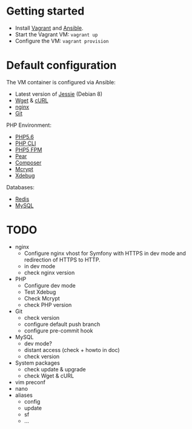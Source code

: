# Getting started

* Install [Vagrant](http://docs.vagrantup.com/v2/installation/) and [Ansible](http://docs.ansible.com/intro_installation.html).
* Start the Vagrant VM: `vagrant up`
* Configure the VM: `vagrant provision`

# Default configuration

The VM container is configured via Ansible:

* Latest version of [Jessie](https://www.debian.org/releases/jessie/index.en.html) (Debian 8)
* [Wget](http://www.gnu.org/software/wget/) & [cURL](http://curl.haxx.se/)
* [nginx](http://nginx.org/)
* [Git](http://git-scm.com/)

PHP Environment:
* [PHP5.6](http://php.net/)
* [PHP CLI](http://www.php-cli.com/)
* [PHP5 FPM](http://php-fpm.org/)
* [Pear](http://pear.php.net/)
* [Composer](https://getcomposer.org/)
* [Mcrypt](http://php.net/manual/fr/book.mcrypt.php)
* [Xdebug](http://xdebug.org/)

Databases:
* [Redis](http://redis.io/)
* [MySQL](https://www.mysql.fr/)

# TODO

* nginx
    * Configure nginx vhost for Symfony with HTTPS in dev mode and redirection of HTTPS to HTTP.
    * in dev mode
    * check nginx version
* PHP
    * Configure dev mode
    * Test Xdebug
    * Check Mcrypt
    * check PHP version
* Git
    * check version
    * configure default push branch
    * configure pre-commit hook
* MySQL
    * dev mode?
    * distant access (check + howto in doc)
    * check version
* System packages
    * check update & upgrade
    * check Wget & cURL
* vim preconf
* nano
* aliases
    * config
    * update
    * sf
    * ...

